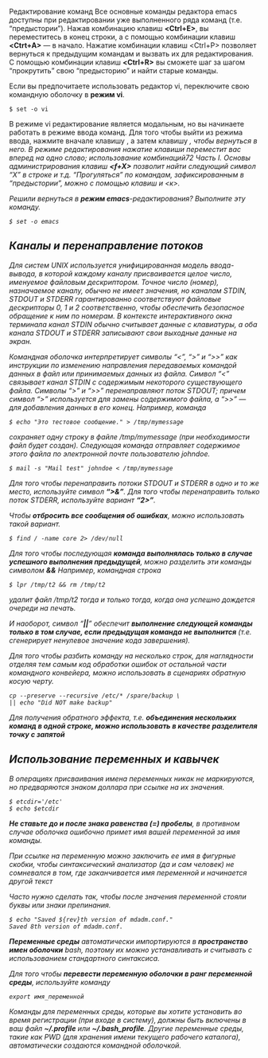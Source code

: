 Редактирование команд
Все основные команды редактора emacs доступны при редактировании уже выполненного ряда команд (т.е. “предыстории”). Нажав комбинацию клавиш **<Ctrl+E>**, вы переместитесь в конец строки, а с помощью комбинации клавиш **<Ctrt+A>** — в начало. Нажатие комбинации клавиш <Ctrl+P> позволяет вернуться к предыдущим командам и вызвать их для редактирования. С помощью комбинации клавиш **<Ctrl+R>** вы сможете шаг за шагом “прокрутить” свою “предысторию” и найти старые команды.

Если вы предпочитаете использовать редактор vi, переключите свою командную
оболочку в **режим vi**.
```
$ set -о vi
```
В режиме vi редактирование является модальным, но вы начинаете работать в режиме ввода команд. Для того чтобы выйти из режима ввода, нажмите вначале клавишу **<Esc>**, а затем клавишу **<i>**, чтобы вернуться в него. В режиме редактирования нажатие клавиши <w> переместит вас вперед на одно слово; использование комбинаций72 Часть I. Основы администрирования клавиш **<f+X>** позволит найти следующий символ “X” в строке и т.д. “Прогуляться” по командам, зафиксированным в “предыстории”, можно с помощью клавиш <Esc> и <к>.

Решили вернуться в **режим emacs**-редактирования? Выполните эту команду.
```
$ set -о emacs
```

## Каналы и перенаправление потоков
Для систем UNIX используется унифицированная модель ввода-вывода, в которой каждому каналу присваивается целое число, именуемое файловым дескриптором. Точное
число (номер), назначаемое каналу, обычно не имеет значения, но каналам STDIN, STDOUT и STDERR гарантированно соответствуют файловые дескрипторы 0, 1 и 2 соответственно, чтобы обеспечить безопасное обращение к ним по номерам. В контексте интерактивного окна терминала канал STDIN обычно считывает данные с клавиатуры, а оба канала STDOUT и STDERR записывают свои выходные данные на экран.

Командная оболочка интерпретирует символы “<”, “>” и “>>” как инструкции по изменению направления передаваемых командой данных в файл или принимаемых данных из файла. Символ “<” связывает канал STDIN с содержимым некоторого существующего файла. Символы “>” и “>>” перенаправляют поток STDOUT; причем символ “>” используется для замены содержимого файла, а “>>” — для добавления данных в его конец. Например, команда
```
$ echo "Это тестовое сообщение." > /tmp/mymessage
```
сохраняет одну строку в файле /tmp/mymessage (при необходимости файл будет создан). Следующая команда отправляет содержимое этого файла по электронной почте пользователю johndoe.
```
$ mail -s "Mail test" johndoe < /tmp/mymessage
```
Для того чтобы перенаправить потоки STDOUT и STDERR в одно и то же место, используйте символ **“>&”**. Для того чтобы перенаправить только поток STDERR, используйте вариант **“2>”**.

Чтобы **отбросить все сообщения об ошибках**, можно использовать такой вариант.
```
$ find / -name core 2> /dev/null
```

Для того чтобы последующая **команда выполнялась только в случае успешного выполнения предыдущей**, можно разделить эти команды символом **&&** Например, командная строка
```
$ lpr /tmp/t2 && rm /tmp/t2
```
удалит файл /tmp/t2 тогда и только тогда, когда она успешно дождется очереди на печать.

И наоборот, символ “**||**” обеспечит **выполнение следующей команды только в том случае, если предыдущая команда не выполнится** (т.е. сгенерирует ненулевое значение кода завершения).

Для того чтобы разбить команду на несколько строк, для наглядности отделяя тем самым код обработки ошибок от остальной части командного конвейера, можно использовать в сценариях обратную косую черту.
```
ср --preserve --recursive /etc/* /spare/backup \
|| echo "Did NOT make backup"
```
Для получения обратного эффекта, т.е. **объединения нескольких команд в одной строке, можно использовать в качестве разделителя точку с запятой**

## Использование переменных и кавычек
В операциях присваивания имена переменных никак не маркируются, но предваряются знаком доллара при ссылке на их значения.
```
$ etcdir='/etc'
$ echo $etcdir
```
**Не ставьте до и после знака равенства (=) пробелы**, в противном случае оболочка ошибочно примет имя вашей переменной за имя команды.

При ссылке на переменную можно заключить ее имя в фигурные скобки, чтобы синтаксический анализатор (да и сам человек) не сомневался в том, где заканчивается имя переменной и начинается другой текст

Часто нужно сделать так, чтобы после значения переменной стояли буквы
или знаки препинания.
```
$ echo "Saved ${rev}th version of mdadm.conf."
Saved 8th version of mdadm.conf.
```

**Переменные среды** автоматически импортируются в **пространство имен оболочки** bash, поэтому их можно устанавливать и считывать с использованием стандартного синтаксиса. 

Для того чтобы **перевести переменную оболочки в ранг переменной среды**, используйте команду 
```
export имя_переменной
```
Команды для переменных среды, которые вы хотите установить во время регистрации (при входе в систему), должны быть включены в ваш файл **~/.profile** или **~/.bash_profile**. Другие переменные среды, такие как PWD (для хранения имени текущего рабочего каталога), автоматически создаются командной оболочкой.





